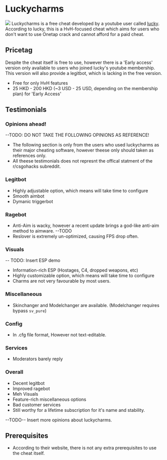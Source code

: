 # Luckycharms
![](https://i.ytimg.com/vi/omTeQkKH4Ao/maxresdefault.jpg)
Luckycharms is a free cheat developed by a youtube user called [lucky](https://www.youtube.com/channel/UCh-TyD-_lUzknDDHoicsgTQ). According to lucky, this is a HvH-focused cheat which aims for users who don't want to use Onetap crack and cannot afford for a paid cheat. 

## Pricetag
Despite the cheat itself is free to use, however there is a 'Early access' version only available to users who joined lucky's youtube membership. This version will also provide a legitbot, which is lacking in the free version.

* Free for only HvH features
* 25 HKD - 200 HKD \(~3 USD - 25 USD, depending on the membership plan\) for 'Early Access'

## Testimonials

### Opinions ahead!
--TODO: DO NOT TAKE THE FOLLOWING OPINIONS AS REFERENCE!
* The following section is only from the users who used luckycharms as their major cheating software, however theese only should taken as references only.
* All theese testimonials does not represnt the offical statment of the r/csgohacks subreddit.

### Legitbot

* Highly adjustable option, which means will take time to configure
* Smooth aimbot
* Dymanic triggerbot

### Ragebot

* Anti-Aim is wacky, however a recent update brings a god-like anti-aim method to aimware. --TODO
* Reslover is extremely un-optimized, causing FPS drop often.

### Visuals

-- TODO: Insert ESP demo

* Information-rich ESP \(Hostages, C4, dropped weapons, etc\)
* Highly customizable option, which means will take time to configure
* Charms are not very favourable by most users.

### Miscellaneous

* Skinchanger and Modelchanger are available. \(Modelchanger requires bypass `sv_pure`\)

### Config

* In .cfg file format, However not text-editable.


### Services

* Moderators barely reply


### Overall

* Decent legitbot
* Improved ragebot
* Meh Visuals
* Feature-rich miscellaneous options
* Bad customer services
* Still worthy for a lifetime subscription for it's name and stability.

--TODO-- Insert more opinions about luckycharms.

## Prerequisites

* According to their website, there is not any extra prerequisites to use the cheat itself.